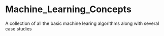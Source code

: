 # Machine_Learning_Concepts

A collection of all the basic machine learing algorithms along with several case studies 
